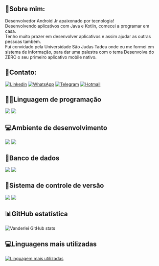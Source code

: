 ## 🧑Sobre mim: 
<div>
Desenvolvedor Android Jr apaixonado por tecnologia!</br>
Desenvolvendo aplicativos  com  Java e  Kotlin, comecei a programar em casa.</br>
Tenho muito prazer em desenvolver aplicativos e assim ajudar as outras pessoas também.</br>
Fui convidado pela Universidade São Judas Tadeu onde eu me formei em sistema de informação, para dar uma palestra com o tema Desenvolva do ZERO o seu primeiro aplicativo mobile nativo.
</div>

## 📧Contato:

[![Linkedin](
    https://img.shields.io/badge/LinkedIn-0077B5?style=for-the-badge&logo=linkedin&logoColor=white
)](https://www.linkedin.com/in/vanderleiomelo/)
[![WhatsApp](
    https://img.shields.io/badge/WhatsApp-25D366?style=for-the-badge&logo=whatsapp&logoColor=white
)](https://wa.me/5511948615268)
[![Telegram](
    https://img.shields.io/badge/Telegram-2CA5E0?style=for-the-badge&logo=telegram&logoColor=white
)](https://t.me/vanderleimelo)
[![Hotmail](
    https://img.shields.io/badge/Microsoft_Outlook-0078D4?style=for-the-badge&logo=microsoft-outlook&logoColor=white
)](mailto:vanderlei_melo10@hotmail.com?subject=Contato)

## 👨‍💻Linguagem de programação

<div style="display: inline_block">
<img src="https://img.shields.io/badge/Kotlin-0095D5?&style=for-the-badge&logo=kotlin&logoColor=white"/>
<img src="https://img.shields.io/badge/Java-ED8B00?style=for-the-badge&logo=java&logoColor=white"/>


</div>
<div>
<div>

## 💻Ambiente de desenvolvimento

<img src="https://img.shields.io/badge/Android_Studio-3DDC84?style=for-the-badge&logo=android-studio&logoColor=white"/>
<img src="https://img.shields.io/badge/Android-3DDC84?style=for-the-badge&logo=android&logoColor=white"/>

</div>

## 💾Banco de dados
<img src="https://img.shields.io/badge/SQLite-07405E?style=for-the-badge&logo=sqlite&logoColor=white"/>
<img src="https://img.shields.io/badge/MySQL-005C84?style=for-the-badge&logo=mysql&logoColor=white"/>
</div>

<div>

## 📁Sistema de controle de versão

<img src="https://img.shields.io/badge/GIT-E44C30?style=for-the-badge&logo=git&logoColor=white"/>
<img src="https://img.shields.io/badge/GitHub-100000?style=for-the-badge&logo=github&logoColor=white"/>


</div>

<div>

## 📊GitHub estatística

![Vanderlei GitHub stats](https://github-readme-stats.vercel.app/api?username=VanderleiODeMelo&show_icons=true&theme=solarized-light&custom_title=Estatística)

</div>

<div>

## 💻Linguagens mais utilizadas

[![Linguagem mais utilizadas](https://github-readme-stats.vercel.app/api/top-langs/?username=VanderleiODeMelo&langs_count=8&theme=solarized-light&custom_title=Linguagens)]()


</div>





